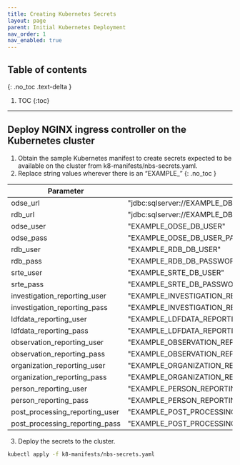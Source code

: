```yaml
---
title: Creating Kubernetes Secrets
layout: page
parent: Initial Kubernetes Deployment
nav_order: 1
nav_enabled: true
---
```


## Table of contents
{: .no_toc .text-delta }

1. TOC
{:toc}

---
## Deploy NGINX ingress controller on the Kubernetes cluster

1. Obtain the sample Kubernetes manifest to create secrets expected to be available on the cluster from k8-manifests/nbs-secrets.yaml.
2. Replace string values wherever there is an “EXAMPLE_”
  {: .no_toc }

  | **Parameter**                           | **Template Value**                         | **Example/Description**                      |
  |----------------------------------------|-----------------------------------------------------|--------------------------------------|
  | odse_url |"jdbc:sqlserver://EXAMPLE_DB_ENDPOINT:1433;databaseName=EXAMPLE_ODSE_DB_NAME;encrypt=true;trustServerCertificate=true;" | jdbc:sqlserver://mydbendpoint:1433;databaseName=nbs_odse;encrypt=true;trustServerCertificate=true; |
  | rdb_url |"jdbc:sqlserver://EXAMPLE_DB_ENDPOINT:1433;databaseName=EXAMPLE_RDB_DB_NAME;encrypt=true;trustServerCertificate=true;" |  jdbc:sqlserver://mydbendpoint:1433;databaseName=nbs_rdb;encrypt=true;trustServerCertificate=true; |
  | odse_user | "EXAMPLE_ODSE_DB_USER" | ODSE database user |
  | odse_pass | "EXAMPLE_ODSE_DB_USER_PASSWORD" | ODSE database password |
  | rdb_user  | "EXAMPLE_RDB_DB_USER" | RDB database user |
  | rdb_pass  | "EXAMPLE_RDB_DB_PASSWORD" | RDB database password |
  | srte_user | "EXAMPLE_SRTE_DB_USER" | SRTE database user |
  | srte_pass | "EXAMPLE_SRTE_DB_PASSWORD" | SRTE database password |
  | investigation_reporting_user | "EXAMPLE_INVESTIGATION_REPORTING_DB_USER" | RTR investiation reporting database user |
  | investigation_reporting_pass | "EXAMPLE_INVESTIGATION_REPORTING_DB_PASSWORD" | RTR investiation reporting database password |
  | ldfdata_reporting_user | "EXAMPLE_LDFDATA_REPORTING_DB_USER" | RTR ldfdata reporting database user |
  | ldfdata_reporting_pass | "EXAMPLE_LDFDATA_REPORTING_DB_PASSWORD" | RTR ldfdata reporting database password |
  | observation_reporting_user | "EXAMPLE_OBSERVATION_REPORTING_DB_USER" | RTR observation reporting database user |
  | observation_reporting_pass | "EXAMPLE_OBSERVATION_REPORTING_DB_PASSWORD" | RTR observation reporting database password |
  | organization_reporting_user | "EXAMPLE_ORGANIZATION_REPORTING_DB_USER" | RTR organiztion reporting  database user |
  | organization_reporting_pass | "EXAMPLE_ORGANIZATION_REPORTING_DB_PASSWORD" | RTR organization reporting database password |
  | person_reporting_user | "EXAMPLE_PERSON_REPORTING_DB_USER" | RTR person reporting database user |
  | person_reporting_pass | "EXAMPLE_PERSON_REPORTING_DB_PASSWORD" | RTR person database password |
  | post_processing_reporting_user | "EXAMPLE_POST_PROCESSING_REPORTING_DB_USER" | RTR post processing reporting database user |
  | post_processing_reporting_pass | "EXAMPLE_POST_PROCESSING_REPORTING_DB_PASSWORD" | RTR post processing database password |

3. Deploy the secrets to the cluster.
```bash
kubectl apply -f k8-manifests/nbs-secrets.yaml
```